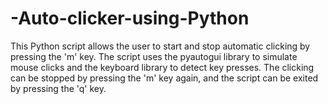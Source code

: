 # -Auto-clicker-using-Python
This Python script allows the user to start and stop automatic clicking by pressing the 'm' key. The script uses the pyautogui library to simulate mouse clicks and the keyboard library to detect key presses. The clicking can be stopped by pressing the 'm' key again, and the script can be exited by pressing the 'q' key.
